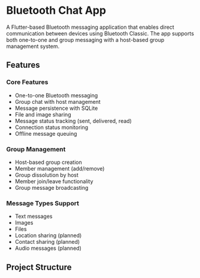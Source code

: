 # Bluetooth Chat App

A Flutter-based Bluetooth messaging application that enables direct communication between devices using Bluetooth Classic. The app supports both one-to-one and group messaging with a host-based group management system.

## Features

### Core Features
- One-to-one Bluetooth messaging
- Group chat with host management
- Message persistence with SQLite
- File and image sharing
- Message status tracking (sent, delivered, read)
- Connection status monitoring
- Offline message queuing

### Group Management
- Host-based group creation
- Member management (add/remove)
- Group dissolution by host
- Member join/leave functionality
- Group message broadcasting

### Message Types Support
- Text messages
- Images
- Files
- Location sharing (planned)
- Contact sharing (planned)
- Audio messages (planned)

## Project Structure 